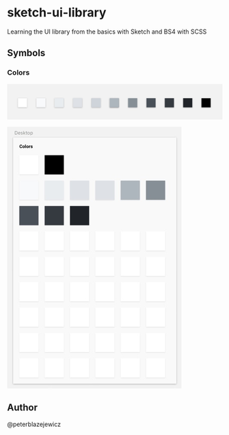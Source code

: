 # sketch-ui-library

Learning the UI library from the basics with Sketch and BS4 with SCSS

## Symbols

### Colors

![First Symbols](assets/first-symbols.jpg)

![First Symbols](assets/first-page.jpg)

## Author

@peterblazejewicz
